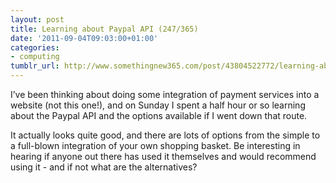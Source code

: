 ```yaml
---
layout: post
title: Learning about Paypal API (247/365)
date: '2011-09-04T09:03:00+01:00'
categories:
- computing
tumblr_url: http://www.somethingnew365.com/post/43804522772/learning-about-paypal-api-247365
---
```

I’ve been thinking about doing some integration of payment services into a website (not this one!), and on Sunday I spent a half hour or so learning about the Paypal API and the options available if I went down that route.

It actually looks quite good, and there are lots of options from the simple to a full-blown integration of your own shopping basket.
Be interesting in hearing if anyone out there has used it themselves and would recommend using it - and if not what are the alternatives?
